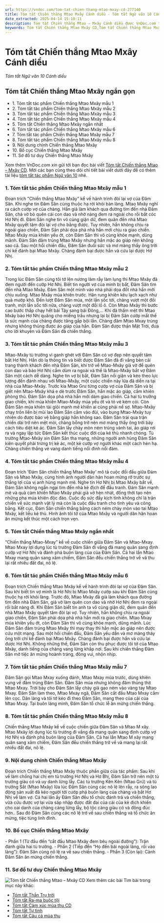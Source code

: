 ```yaml
---
url: https://vndoc.com/tom-tat-chien-thang-mtao-mxay-cd-277140
title: Tóm tắt Chiến thắng Mtao Mxây Cánh diều - Tóm tắt Ngữ văn 10 Cánh diều - VnDoc.com
date_extracted: 2025-04-14 15:10:11
description: Tóm tắt Chiến thắng Mtao – Mxây Cánh diều được VnDoc.com tổng hợp và xin gửi tới bạn đọc cùng tham khảo.
keywords: Tóm tắt Chiến thắng Mtao Mxây CD,Tóm tắt Chiến thắng Mtao Mxây,Tóm tắt bài Chiến thắng Mtao Mxây,Tóm tắt Chiến thắng Mtao Mxây ngắn gọn,Tóm tắt tác phẩm Chiến thắng Mtao Mxây,ngữ văn 10 CD,tóm tắt ngữ văn 10 CD,Chiến thắng Mtao Mxây,tóm tắt ngữ văn 10 cánh diều,ngữ văn 10 cánh diều,Chiến thắng Mtao Mxây Tóm tắt,Tóm tắt văn bản Chiến thắng Mtao Mxây,chiến thắng mtao mxây cánh diều,tóm tắt chiến thắng mtao mxây cánh diều,tóm tắt mtao mxây cánh diều,Sơ đồ tư duy Chiến thắng Mtao Mxây
---
```


# Tóm tắt Chiến thắng Mtao Mxây Cánh diều
 _Tóm tắt Ngữ văn 10 Cánh diều_
## Tóm tắt Chiến thắng Mtao Mxây ngắn gọn
  * 1\. Tóm tắt tác phẩm Chiến thắng Mtao Mxây mẫu 1
  * 2\. Tóm tắt tác phẩm Chiến thắng Mtao Mxây mẫu 2
  * 3\. Tóm tắt tác phẩm Chiến thắng Mtao Mxây mẫu 3
  * 4\. Tóm tắt tác phẩm Chiến thắng Mtao Mxây mẫu 4
  * 5\. Tóm tắt Chiến thắng Mtao Mxây ngắn nhất
  * 6\. Tóm tắt tác phẩm Chiến thắng Mtao Mxây mẫu 6
  * 7\. Tóm tắt tác phẩm Chiến thắng Mtao Mxây mẫu 7
  * 8\. Tóm tắt tác phẩm Chiến thắng Mtao Mxây mẫu 8
  * 9\. Nội dung chính Chiến thắng Mtao Mxây
  * 10\. Bố cục Chiến thắng Mtao Mxây
  * 11\. Sơ đồ tư duy Chiến thắng Mtao Mxây

Xem thêm
VnDoc.com xin gửi tới bạn đọc bài viết [Tóm tắt Chiến thắng Mtao – Mxây CD](<https://vndoc.com/tom-tat-chien-thang-mtao-mxay-cd-277140>). Mời các bạn cùng theo dõi chi tiết bài viết dưới đây để có thêm tài liệu [tóm tắt tác phẩm Ngữ văn 10](<https://vndoc.com/tom-tat-ngu-van-10-cd>) nhé.
### 1\. Tóm tắt tác phẩm Chiến thắng Mtao Mxây mẫu 1
Đoạn trích "Chiến thắng Mtao Mxây" kể về hành trình đòi lại vợ của Đăm Săn. Khi nghe tin Đăm Săn cùng thuộc hạ rời khỏi bản làng. Mtao Mxây nghĩ ra cách cướp vợ của chàng. Hắn giả làm khách qua đường tìm đến nhà Đăm Săn, chả vờ bỏ quên cái con dao và nhờ nàng đem ra ngoài cho rồi bắt cóc Hơ Nhị đi. Đăm Săn nghe tin vô cùng giận dữ, đem quân đến nhà Mtao Mxây quyết tâm đòi lại vợ cho bằng được. Tuy nhiên, hắn không chịu ra ngoài giao chiến, Đăm Săn phải dọa phá nhà hắn mới chịu ra giao chiến. Mtao Mxây múa khiên yếu ớt, còn Đăm Săn thì vô cùng khỏe mạnh, dũng mãnh. Đăm Săn đâm trúng Mtao Mxây nhưng hắn mặc áo giáp nên không sao cả. Sau một hồi chiến đấu, Đăm Săn đuối sức và mơ màng thấy ông trời chỉ kế đánh bại Mtao Mxây. Chàng đánh bại được hắn và cứu lại được Hơ Nhị.
### 2\. Tóm tắt tác phẩm Chiến thắng Mtao Mxây mẫu 2
Trong lúc Đăm Săn cùng tôi tớ lên nương làm rẫy làm lụng thì Mtao Mxây đã đem người đến cướp Hơ Nhị. Biết tin người vợ của mình bị bắt, Đăm Săn tìm đến nhà Mtao Mxây. Đăm Săn một mình vào nhà phải dọa đốt nhà hắn mới chịu xuống. Mtao Mxây múa khiên trước. Hăn rung khiên kêu lạch xạch như quả mướp khô. Đến lượt Đăm Săn múa, một lần sốc tới, chàng vượt một đồi tranh, một lần sốc tới nữa, chàng vượt một đồi lồ ô. Còn Mtao Mxây thì bước cao bước thấp chạy hết bãi Tây sang bãi Đông,... Khi đã thấm mệt thì Mtao Mxây bảo Hơ Nhị quăng cho miếng trầu nhưng lại bị Đăm Săn cướp mất thế là sức mạnh của chàng được tăng gấp bội lần. Chàng đâm Mtao Mxay trúng nhưng không thủng được áo giáp của hắn. Đăm Săn được thần Mặt Trời, đưa cho lời khuyên và Đăm Săn đã chiến thắng.
### 3\. Tóm tắt tác phẩm Chiến thắng Mtao Mxây mẫu 3
Mtao-Mxây tù trưởng vì ganh ghét với Đăm Săn có vợ đẹp nên quyết tâm bắt Hơ Nhị. Hắn dò la thông tin và biết được Đăm Săn đã đi vắng bèn cải trang thành khách đến nhà Đăm Săn, khi trở về Mtao-Mxây giả vờ để quên con dao và bảo Hơ Nhị cầm dùm ra ngoài và thế là Mtao-Mxây bắt vợ Đăm Săn một cách dễ dàng.
Nghe tin vợ bị bắt, Đăm Săn nổi giận và kéo theo lực lượng đến đánh nhau với Mtao-Mxây, một cuộc chiến nảy lửa đã diễn ra tại nhà của Mtao-Mxây. Trước kia Mtao Grư từng cướp vợ của Đăm Săn và bị giết nên Mtao-Mxây khá e dè trước Đăm Săn, hắn mặc áo giáp, cầm khiên phòng thủ. Đăm Săn dọa phá nhà hắn mới dám giao chiến.
Cả hai tù trưởng giao chiến, khi múa khiên Mtao-Mxây múa yếu ớt và tỏ vẻ kém cỏi. Còn Đăm Săn múa khiên tài giỏi mạnh mẽ khiến ai cũng phải nể sợ. Mtao-Mxây chạy trốn liền bị mũi lao Đăm Săn cắm vào đùi, vào bụng Mtao-Mxây tuy nhiên do được bảo vệ bằng giáp hắn không sao. Đăm Săn trải qua trận chiến dài trở nên mệt mỏi, chàng bỗng trở nên mơ màng thấy ông trời bày cách tiêu diệt kẻ ác. Đăm Săn lấy chày mòn ném trúng vành tai, áo giáp rơi ra và ngay lập tức Đăm Săn kết thúc cuộc đời của kẻ thù nhanh chóng. Tù trưởng Mtao-Mxây xin Đăm Săn tha mạng, những người anh hùng Đăm Săn kiên quyết phải trừng trị kẻ ác, một kẻ cướp vợ người khác một cách hèn hạ. Chàng chiến thắng vẻ vang danh tiếng nổi đình nổi đám.
### 4\. Tóm tắt tác phẩm Chiến thắng Mtao Mxây mẫu 4
Đoạn trích 'Đám Săn chiến thắng Mtao Mxây' mô tả cuộc đối đầu giữa Đám Săn và Mtao Mxây, cùng hình ảnh người dân hân hoan mừng rỡ trước sự thắng lợi của vị anh hùng mạnh mẽ. Nghe tin Hơ Nhị bị Mtao Mxây bắt về, Đám Săn không ngần ngại tìm đến nhà kẻ địch để đấu tranh. Đám Săn mạnh mẽ và quả cảm khiến Mtao Mxây phải giả vờ hèn nhát, đồng thời tạo nên những pha múa khiên độc đáo. Cuộc đọ sức đầy kịch tính không chỉ là trận chiến về sức mạnh vật lý mà còn là cuộc đấu tranh cho tình yêu và công bằng. Kết cục, Đám Săn chiến thắng bằng cách ném chày mòn vào tai Mtao Mxây, kết liễu kẻ thù. Hình ảnh tôi tớ của Mtao Mxây và người dân hân hoan ăn mừng kết thúc một cách trọn vẹn.
### 5\. Tóm tắt Chiến thắng Mtao Mxây ngắn nhất
“Chiến thắng Mtao-Mxay” kể về cuộc chiến giữa Đăm Săn và Mtao-Mxay. Mtao Mxay lợi dụng lúc tù trưởng Đăm Săn đi vắng đã mang quân sang định cướp vợ Hơ Nhị và đánh phá buôn làng của của Đăm Săn. Cả hai lần Mtao Mxay mang quân sang xâm chiếm, Đăm Săn đều chiến thắng trở về và thu lại rất nhiều đất đai, nô lệ.
### 6\. Tóm tắt tác phẩm Chiến thắng Mtao Mxây mẫu 6
Đoạn trích Chiến thắng Mtao Mxây kể về hành trình đòi lại vợ của Đăm Săn. Sau khi biết tin vợ mình là Hơ Nhị bị Mtao Mxây cướp sau khi Đăm Săn cùng thuộc hạ rời khỏi làng. Trước đó, Mtao Mxây đã giả làm khách qua đường tìm đến nhà Đăm Săn, giả vờ làm quên con dao và nhờ Hơ Nhị đem ra ngoài rồi bắt nàng đi. Khi Đăm Săn biết tin anh ta vô cùng giận dữ, đem quân đến nhà Mtao Mxây quyết tâm đòi lại vợ. Tuy nhiên, hắn không chịu ra ngoài giao chiến, Đăm Săn phải dọa phá nhà hắn mới ra giao chiến. Mtao Mxay múa khiên yếu ớt, còn Đăm Săn thì vô cùng khỏe mạnh, dũng mãnh. Lúc Đăm Săn đâm trúng Mtao Mxây thì may thay thì hắn mặc áo giáp nên được cứu một mạng. Sau một hồi chiến đấu, Đăm Săn yếu dần và mơ màng tháy ông trời chỉ kế đánh bại Mtao Mxây. Chàng đánh bại được hắn và cứu lại được Hơ Nhị. Không những thế, Đăm Săn còn thu phục được tôi tớ của Mtao Mxây, danh tiếng của chàng vang lừng khắp nơi. Sau khi chiến thắng Đăm Săn mở tiệc ăn mừng hoành tráng, đông vui, nhộn nhịp.
### 7\. Tóm tắt tác phẩm Chiến thắng Mtao Mxây mẫu 7
Đăm Săn gọi Mtao Mxay xuống đánh, Mtao Mxay múa trước, dùng khiên vụng về đâm trúng Đăm Săn. Đăm Săn múa nhưng không đâm thủng thịt Mtao Mxay. Trời bày cho Đăm Săn lấy chày giã gạo ném vào vàng tay Mtao Mxay. Đăm Săn làm theo, Mtao Mxay ngã, Đăm Săn cắt đầu Mtao Mxay cắm lên cọc. Dân làng và tôi tớ kéo đi theo Đăm Săn, mang theo của cải của Mtao Mxay. Tại buôn làng mình, Đăm Săn tổ chức lễ ăn mừng chiến thắng.
### 8\. Tóm tắt tác phẩm Chiến thắng Mtao Mxây mẫu 8
Chiến thắng Mtao Mxây kể về cuộc chiến giữa Đăm Săn và Mtao M xây. Mtao Mxây lợi dụng lúc tù trưởng đi vắng đã mang quân sang định cướp vợ Hơ Nhị và đánh phá buôn làng của Đăm Săn. Cả hai lần Mtao M xây mang quân sang xâm chiếm, Đăm Săn đểu chiến thắng trở về và mang lại rất nhiều đất đai, nô lệ.
### 9\. Nội dung chính Chiến thắng Mtao Mxây
Đoạn trích Chiến thắng Mtao Mxây thuộc phần giữa của tác phẩm: Sau khi về làm chồng hai chị em tù trưởng Hơ Nhị và Hơ Bhị, Đăm Săn trở nên một tù trưởng giàu có và uy danh lừng lẫy. Các tù trưởng Kên Kên \(Mtao Grứ\) và tù trưởng Sắt \(Mtao Mxây\) lừa lúc Đăm Săn cùng các nô lệ lên rẫy, ra sông lao động sản xuất đã kéo người tới cướp phá buôn làng của chàng và bắt Hơ Nhị về làm vợ. Cả hai lần ấy Đăm Săn đều tổ chức đánh trả và chiến thắng, vừa cứu được vợ lại vừa sáp nhập được đất đai của cải của kẻ địch khiến cho oai danh của chàng càng lừng lẫy, bộ tộc càng giàu có và đông đúc hơn.. Sau đó Đăm Săn cùng các nô lệ trở về sau chiến thắng và tổ chức ăn mừng, tiệc tùng linh đình.
### 10\. Bố cục Chiến thắng Mtao Mxây
\- Phần 1 \(Từ đầu đến “cắt đầu Mtao Mxây đem bêu ngoài đường”\): Trận đánh giữa hai tù trưởng.
\- Phần 2 \(Tiếp đến “Họ đến bãi ngoài làng, rồi vào làng”\): Đăm Săn cùng nô lệ ra về sau chiến thắng.
\- Phần 3 \(Còn lại\): Cảnh Đăm Săn ăn mừng chiến thắng.
### 11\. Sơ đồ tư duy Chiến thắng Mtao Mxây
![Tóm tắt Chiến thắng Mtao – Mxây CD](https://i.vdoc.vn/data/image/2022/10/03/tom-tat-chien-thang-mtao-mxay-cd-1.jpg)
Xem thêm các bài Tìm bài trong mục này khác:
  * [Tóm tắt Thần Trụ trời](</tom-tat-than-tru-troi-cd-277143>)
  * [Tóm tắt Ra-ma buộc tội](</tom-tat-ra-ma-buoc-toi-cd-277146>)
  * [Tóm tắt Cảm xúc mùa thu CD](</tom-tat-cam-xuc-mua-thu-cd-277151>)
  * [Tóm tắt Tự tình](</tom-tat-tu-tinh-cd-277157>)
  * [Tóm tắt Câu cá mùa thu](</tom-tat-cau-ca-mua-thu-cd-277159>)


